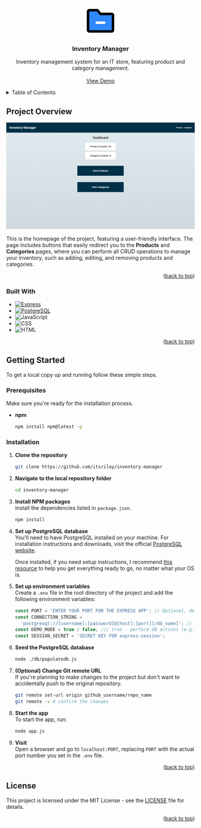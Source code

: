 <a id="readme-top"></a>

<!-- PROJECT LOGO -->
<br />
<div align="center">
  <a href="https://github.com/itsrilay/inventory-manager">
    <img src="./public/images/logo.svg" alt="Logo" width="80" height="80">
  </a>

<h3 align="center">Inventory Manager</h3>

  <p align="center">
    Inventory management system for an IT store, featuring product and category management.
    <br />
    <br />
    <a href="https://inventory-manager-mrto.onrender.com">View Demo</a>
  </p>
</div>

<!-- TABLE OF CONTENTS -->
<details>
  <summary>Table of Contents</summary>
  <ol>
    <li>
      <a href="#project-overview">Project Overview</a>
      <ul>
        <li><a href="#built-with">Built With</a></li>
      </ul>
    </li>
    <li>
      <a href="#getting-started">Getting Started</a>
      <ul>
        <li><a href="#prerequisites">Prerequisites</a></li>
        <li><a href="#installation">Installation</a></li>
      </ul>
    </li>
    <li><a href="#license">License</a></li>
  </ol>
</details>

<!-- PROJECT OVERVIEW -->

## Project Overview

![Project Screen Shot](public/images/screenshot.png)

This is the homepage of the project, featuring a user-friendly interface. The page includes buttons that easily redirect you to the **Products** and **Categories** pages, where you can perform all CRUD operations to manage your inventory, such as adding, editing, and removing products and categories.

<p align="right">(<a href="#readme-top">back to top</a>)</p>

### Built With

- [![Express](https://img.shields.io/badge/express-%23f0f1f3?style=for-the-badge&logo=express&logoColor=%23383838)](https://expressjs.com/)
- [![PostgreSQL](https://img.shields.io/badge/PostgreSQL-%23212121?style=for-the-badge&logo=postgresql&logoColor=%23336791)](https://www.postgresql.org/)
- ![JavaScript](https://img.shields.io/badge/JavaScript-%23F7DF1E?style=for-the-badge&logo=javascript&logoColor=black)
- ![CSS](https://img.shields.io/badge/CSS-%23264DE4?style=for-the-badge&logo=css&logoColor=white)
- ![HTML](https://img.shields.io/badge/HTML-%23E44D26?style=for-the-badge&logo=html5&logoColor=white)

<p align="right">(<a href="#readme-top">back to top</a>)</p>

<!-- GETTING STARTED -->

## Getting Started

To get a local copy up and running follow these simple steps.

### Prerequisites

Make sure you're ready for the installation process.

- **npm**

  ```sh
  npm install npm@latest -g
  ```

### Installation

1. **Clone the repository**
   ```sh
   git clone https://github.com/itsrilay/inventory-manager
   ```
2. **Navigate to the local repository folder**
   ```sh
   cd inventory-manager
   ```
3. **Install NPM packages**  
   Install the dependencies listed in `package.json`.

   ```sh
   npm install
   ```

4. **Set up PostgreSQL database**  
   You’ll need to have PostgreSQL installed on your machine. For installation instructions and downloads, visit the official [PostgreSQL website](https://www.postgresql.org/download/).

   Once installed, if you need setup instructions, I recommend [this resource](https://neon.com/postgresql/postgresql-getting-started) to help you get everything ready to go, no matter what your OS is.

5. **Set up environment variables**  
   Create a `.env` file in the root directory of the project and add the following environment variables:

   ```js
   const PORT = 'ENTER YOUR PORT FOR THE EXPRESS APP'; // Optional, default is 3000
   const CONNECTION_STRING =
     'postgresql://[username]:[password]@[host]:[port][/db_name]'; // Basic connection string example
   const DEMO_MODE = true / false; /// true - perform DB actions (e.g., add/update records); false - skip DB actions (safe for testing)
   const SESSION_SECRET = 'SECRET KEY FOR express-session';
   ```

6. **Seed the PostgreSQL database**

   ```sh
   node ./db/populatedb.js
   ```

7. **(Optional) Change Git remote URL**  
   If you're planning to make changes to the project but don't want to accidentally push to the original repository.

   ```sh
   git remote set-url origin github_username/repo_name
   git remote -v # confirm the changes
   ```

8. **Start the app**  
   To start the app, run:

   ```sh
   node app.js
   ```

9. **Visit**  
   Open a browser and go to `localhost:PORT`, replacing `PORT` with the actual port number you set in the `.env` file.

<p align="right">(<a href="#readme-top">back to top</a>)</p>

## License

This project is licensed under the MIT License - see the [LICENSE](LICENSE) file for details.

<p align="right">(<a href="#readme-top">back to top</a>)</p>
